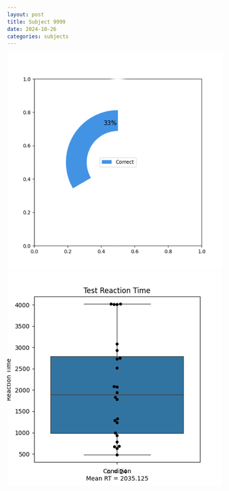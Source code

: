 ```yaml
---
layout: post
title: Subject 9999
date: 2024-10-26
categories: subjects
---
```


![](data/9999/run-16/9999_FN_acc_test.png)
![](data/9999/run-16/9999_FN_rt.png)
